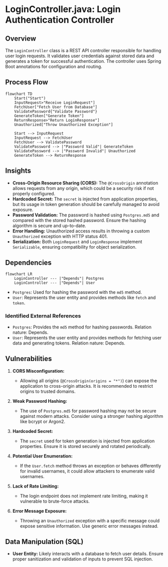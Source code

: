 # LoginController.java: Login Authentication Controller

## Overview
The `LoginController` class is a REST API controller responsible for handling user login requests. It validates user credentials against stored data and generates a token for successful authentication. The controller uses Spring Boot annotations for configuration and routing.

## Process Flow
```mermaid
flowchart TD
    Start("Start")
    InputRequest>"Receive LoginRequest"]
    FetchUser["Fetch User from Database"]
    ValidatePassword{"Validate Password"}
    GenerateToken["Generate Token"]
    ReturnResponse>"Return LoginResponse"]
    Unauthorized["Throw Unauthorized Exception"]
    
    Start --> InputRequest
    InputRequest --> FetchUser
    FetchUser --> ValidatePassword
    ValidatePassword --> |"Password Valid"| GenerateToken
    ValidatePassword --> |"Password Invalid"| Unauthorized
    GenerateToken --> ReturnResponse
```

## Insights
- **Cross-Origin Resource Sharing (CORS):** The `@CrossOrigin` annotation allows requests from any origin, which could be a security risk if not properly configured.
- **Hardcoded Secret:** The `secret` is injected from application properties, but its usage in token generation should be carefully managed to avoid exposure.
- **Password Validation:** The password is hashed using `Postgres.md5` and compared with the stored hashed password. Ensure the hashing algorithm is secure and up-to-date.
- **Error Handling:** Unauthorized access results in throwing a custom `Unauthorized` exception with HTTP status 401.
- **Serialization:** Both `LoginRequest` and `LoginResponse` implement `Serializable`, ensuring compatibility for object serialization.

## Dependencies
```mermaid
flowchart LR
    LoginController --- |"Depends"| Postgres
    LoginController --- |"Depends"| User
```

- `Postgres`: Used for hashing the password with the `md5` method.
- `User`: Represents the user entity and provides methods like `fetch` and `token`.

### Identified External References
- `Postgres`: Provides the `md5` method for hashing passwords. Relation nature: Depends.
- `User`: Represents the user entity and provides methods for fetching user data and generating tokens. Relation nature: Depends.

## Vulnerabilities
1. **CORS Misconfiguration:**
   - Allowing all origins (`@CrossOrigin(origins = "*")`) can expose the application to cross-origin attacks. It is recommended to restrict origins to trusted domains.

2. **Weak Password Hashing:**
   - The use of `Postgres.md5` for password hashing may not be secure against modern attacks. Consider using a stronger hashing algorithm like bcrypt or Argon2.

3. **Hardcoded Secret:**
   - The `secret` used for token generation is injected from application properties. Ensure it is stored securely and rotated periodically.

4. **Potential User Enumeration:**
   - If the `User.fetch` method throws an exception or behaves differently for invalid usernames, it could allow attackers to enumerate valid usernames.

5. **Lack of Rate Limiting:**
   - The login endpoint does not implement rate limiting, making it vulnerable to brute-force attacks.

6. **Error Message Exposure:**
   - Throwing an `Unauthorized` exception with a specific message could expose sensitive information. Use generic error messages instead.

## Data Manipulation (SQL)
- **User Entity:** Likely interacts with a database to fetch user details. Ensure proper sanitization and validation of inputs to prevent SQL injection.
